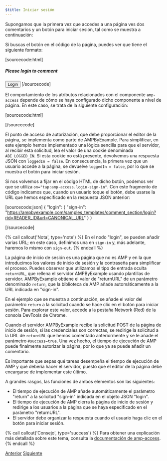 ```yaml
---
$title: Iniciar sesión
---
```


Supongamos que la primera vez que accedes a una página ves dos comentarios y un botón para iniciar sesión, tal como se muestra a continuación:

<amp-img src="/static/img/login-button.png" alt="Botón para iniciar sesión" height="290" width="300"></amp-img>

Si buscas el botón en el código de la página, puedes ver que tiene el siguiente formato:

[sourcecode:html]
<span amp-access="NOT loggedIn" role="button" tabindex="0" amp-access-hide>
  <h5>Please login to comment</h5>
  <button on="tap:amp-access.login-sign-in" class="button-primary comment-button">Login</button>
</span>
[/sourcecode]

El comportamiento de los atributos relacionados con el componente `amp-access` depende de cómo se haya configurado dicho componente a nivel de página. En este caso, se trata de la siguiente configuración:

[sourcecode:html]
<script id="amp-access" type="application/json">
  {
    "authorization": "https://ampbyexample.com/samples_templates/comment_section/authorization?rid=READER_ID&url=CANONICAL_URL&ref=DOCUMENT_REFERRER&_=RANDOM",
    "noPingback": "true",
    "login": {
      "sign-in": "https://ampbyexample.com/samples_templates/comment_section/login?rid=READER_ID&url=CANONICAL_URL",
      "sign-out": "https://ampbyexample.com/samples_templates/comment_section/logout"
    },
    "authorizationFallbackResponse": {
      "error": true,
      "loggedIn": false
    }
  }
</script>
[/sourcecode]

El punto de acceso de autorización, que debe proporcionar el editor de la página, se implementa como parte de AMPByExample. Para simplificar, en este ejemplo hemos implementado una lógica sencilla para que el servidor, al recibir esta solicitud, lea el valor de una cookie denominada `ABE_LOGGED_IN`. Si esta cookie no está presente, devolvemos una respuesta JSON con `loggedIn = false`. En consecuencia, la primera vez que un usuario accede a la página, se devuelve `loggedIn = false`, por lo que se muestra el botón para iniciar sesión.

Si nos volvemos a fijar en el código HTML de dicho botón, podemos ver que se utiliza `on="tap:amp-access.login-sign-in"`. Con este fragmento de código indicamos que, cuando un usuario toque el botón, debe usarse la URL que hemos especificado en la respuesta JSON anterior:

[sourcecode:json]
{
    "login": {
    "sign-in": "https://ampbyexample.com/samples_templates/comment_section/login?rid=READER_ID&url=CANONICAL_URL"
  }
}

[/sourcecode]

{% call callout('Nota', type='note') %}
En el nodo "login", se pueden añadir varias URL; en este caso, definimos una en `sign-in` y, más adelante, haremos lo mismo con `sign-out`.
{% endcall %}

La página de inicio de sesión es una página que no es AMP y en la que introducimos los valores de inicio de sesión y la contraseña para simplificar el proceso. Puedes observar que utilizamos el tipo de entrada oculta `returnURL`, que rellena el servidor AMPByExample usando plantillas de servidor. AMPByExample obtiene el valor de "returnURL" de un parámetro denominado `return`, que la biblioteca de AMP añade automáticamente a la URL indicada en "sign-in".

En el ejemplo que se muestra a continuación, se añade el valor del parámetro `return` a la solicitud cuando se hace clic en el botón para iniciar sesión. Para explorar este valor, accede a la pestaña Network (Red) de la consola DevTools de Chrome.

<amp-img src="/static/img/return-parameter.png" alt="Parámetro return" height="150" width="600"></amp-img>


Cuando el servidor AMPByExample recibe la solicitud POST de la página de inicio de sesión, si las credenciales son correctas, se redirige la solicitud a la URL de `returnURL` que hemos comentado anteriormente y se le añade el parámetro `#success=true`. Una vez hecho, el tiempo de ejecución de AMP puede finalmente autorizar la página, por lo que ya se puede añadir un comentario.

Es importante que sepas qué tareas desempeña el tiempo de ejecución de AMP y qué debería hacer el servidor, puesto que el editor de la página debe encargarse de implementar este último.

A grandes rasgos, las funciones de ambos elementos son las siguientes:

- El tiempo de ejecución de AMP añade automáticamente el parámetro "return" a la solicitud "sign-in" indicada en el objeto JSON "login".
- El tiempo de ejecución de AMP cierra la página de inicio de sesión y redirige a los usuarios a la página que se haya especificado en el parámetro "returnURL".
- El servidor debe organizar la respuesta cuando el usuario haga clic en el botón para iniciar sesión.

{% call callout('Consejo', type='success') %}
Para obtener una explicación más detallada sobre este tema, consulta la [documentación de amp-access](/es/docs/reference/components/amp-access#login-flow).
{% endcall %}

<div class="prev-next-buttons">
  <a class="button prev-button" href="/es/docs/interaction_dynamic/login_requiring.html"><span class="arrow-prev">Anterior</span></a>
  <a class="button next-button" href="/es/docs/interaction_dynamic/login_requiring/add_comment.html"><span class="arrow-next">Siguiente</span></a>
</div>
